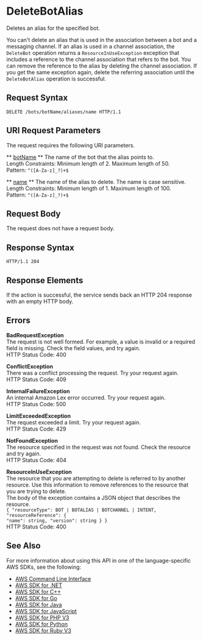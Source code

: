 # DeleteBotAlias<a name="API_DeleteBotAlias"></a>

Deletes an alias for the specified bot\. 

You can't delete an alias that is used in the association between a bot and a messaging channel\. If an alias is used in a channel association, the `DeleteBot` operation returns a `ResourceInUseException` exception that includes a reference to the channel association that refers to the bot\. You can remove the reference to the alias by deleting the channel association\. If you get the same exception again, delete the referring association until the `DeleteBotAlias` operation is successful\.

## Request Syntax<a name="API_DeleteBotAlias_RequestSyntax"></a>

```
DELETE /bots/botName/aliases/name HTTP/1.1
```

## URI Request Parameters<a name="API_DeleteBotAlias_RequestParameters"></a>

The request requires the following URI parameters\.

 ** [botName](#API_DeleteBotAlias_RequestSyntax) **   <a name="lex-DeleteBotAlias-request-botName"></a>
The name of the bot that the alias points to\.  
Length Constraints: Minimum length of 2\. Maximum length of 50\.  
Pattern: `^([A-Za-z]_?)+$` 

 ** [name](#API_DeleteBotAlias_RequestSyntax) **   <a name="lex-DeleteBotAlias-request-name"></a>
The name of the alias to delete\. The name is case sensitive\.   
Length Constraints: Minimum length of 1\. Maximum length of 100\.  
Pattern: `^([A-Za-z]_?)+$` 

## Request Body<a name="API_DeleteBotAlias_RequestBody"></a>

The request does not have a request body\.

## Response Syntax<a name="API_DeleteBotAlias_ResponseSyntax"></a>

```
HTTP/1.1 204
```

## Response Elements<a name="API_DeleteBotAlias_ResponseElements"></a>

If the action is successful, the service sends back an HTTP 204 response with an empty HTTP body\.

## Errors<a name="API_DeleteBotAlias_Errors"></a>

 **BadRequestException**   
The request is not well formed\. For example, a value is invalid or a required field is missing\. Check the field values, and try again\.  
HTTP Status Code: 400

 **ConflictException**   
 There was a conflict processing the request\. Try your request again\.   
HTTP Status Code: 409

 **InternalFailureException**   
An internal Amazon Lex error occurred\. Try your request again\.  
HTTP Status Code: 500

 **LimitExceededException**   
The request exceeded a limit\. Try your request again\.  
HTTP Status Code: 429

 **NotFoundException**   
The resource specified in the request was not found\. Check the resource and try again\.  
HTTP Status Code: 404

 **ResourceInUseException**   
The resource that you are attempting to delete is referred to by another resource\. Use this information to remove references to the resource that you are trying to delete\.  
The body of the exception contains a JSON object that describes the resource\.  
 `{ "resourceType": BOT | BOTALIAS | BOTCHANNEL | INTENT,`   
 `"resourceReference": {`   
 `"name": string, "version": string } }`   
HTTP Status Code: 400

## See Also<a name="API_DeleteBotAlias_SeeAlso"></a>

For more information about using this API in one of the language\-specific AWS SDKs, see the following:
+  [AWS Command Line Interface](https://docs.aws.amazon.com/goto/aws-cli/lex-models-2017-04-19/DeleteBotAlias) 
+  [AWS SDK for \.NET](https://docs.aws.amazon.com/goto/DotNetSDKV3/lex-models-2017-04-19/DeleteBotAlias) 
+  [AWS SDK for C\+\+](https://docs.aws.amazon.com/goto/SdkForCpp/lex-models-2017-04-19/DeleteBotAlias) 
+  [AWS SDK for Go](https://docs.aws.amazon.com/goto/SdkForGoV1/lex-models-2017-04-19/DeleteBotAlias) 
+  [AWS SDK for Java](https://docs.aws.amazon.com/goto/SdkForJava/lex-models-2017-04-19/DeleteBotAlias) 
+  [AWS SDK for JavaScript](https://docs.aws.amazon.com/goto/AWSJavaScriptSDK/lex-models-2017-04-19/DeleteBotAlias) 
+  [AWS SDK for PHP V3](https://docs.aws.amazon.com/goto/SdkForPHPV3/lex-models-2017-04-19/DeleteBotAlias) 
+  [AWS SDK for Python](https://docs.aws.amazon.com/goto/boto3/lex-models-2017-04-19/DeleteBotAlias) 
+  [AWS SDK for Ruby V3](https://docs.aws.amazon.com/goto/SdkForRubyV3/lex-models-2017-04-19/DeleteBotAlias) 